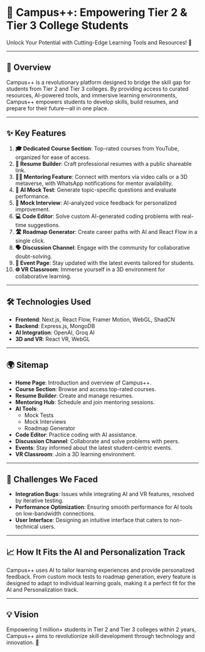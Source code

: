 # 🌟 Campus++: Empowering Tier 2 & Tier 3 College Students

Unlock Your Potential with Cutting-Edge Learning Tools and Resources! 🚀

---

## 📖 Overview
Campus++ is a revolutionary platform designed to bridge the skill gap for students from Tier 2 and Tier 3 colleges. By providing access to curated resources, AI-powered tools, and immersive learning environments, Campus++ empowers students to develop skills, build resumes, and prepare for their future—all in one place. 

---

## ✨ Key Features

1. **🎓 Dedicated Course Section**: Top-rated courses from YouTube, organized for ease of access.
2. **📄 Resume Builder**: Craft professional resumes with a public shareable link.
3. **🧑‍🏫 Mentoring Feature**: Connect with mentors via video calls or a 3D metaverse, with WhatsApp notifications for mentor availability.
4. **🧠 AI Mock Test**: Generate topic-specific questions and evaluate performance.
5. **🎤 Mock Interview**: AI-analyzed voice feedback for personalized improvement.
6. **💻 Code Editor**: Solve custom AI-generated coding problems with real-time suggestions.
7. **🛣️ Roadmap Generator**: Create career paths with AI and React Flow in a single click.
8. **🗣️ Discussion Channel**: Engage with the community for collaborative doubt-solving.
9. **📅 Event Page**: Stay updated with the latest events tailored for students.
10. **🌐 VR Classroom**: Immerse yourself in a 3D environment for collaborative learning.

---

## 🛠️ Technologies Used

- **Frontend**: Next.js, React Flow, Framer Motion, WebGL, ShadCN
- **Backend**: Express.js, MongoDB
- **AI Integration**: OpenAI, Groq AI
- **3D and VR**: React VR, WebGL

---

## 🌍 Sitemap

- **Home Page**: Introduction and overview of Campus++.
- **Course Section**: Browse and access top-rated courses.
- **Resume Builder**: Create and manage resumes.
- **Mentoring Hub**: Schedule and join mentoring sessions.
- **AI Tools**:
  - Mock Tests
  - Mock Interviews
  - Roadmap Generator
- **Code Editor**: Practice coding with AI assistance.
- **Discussion Channel**: Collaborate and solve problems with peers.
- **Events**: Stay informed about the latest student-centric events.
- **VR Classroom**: Join a 3D learning environment.

---

## 🚧 Challenges We Faced

- **Integration Bugs**: Issues while integrating AI and VR features, resolved by iterative testing.
- **Performance Optimization**: Ensuring smooth performance for AI tools on low-bandwidth connections.
- **User Interface**: Designing an intuitive interface that caters to non-technical users.

---

## 📈 How It Fits the AI and Personalization Track

Campus++ uses AI to tailor learning experiences and provide personalized feedback. From custom mock tests to roadmap generation, every feature is designed to adapt to individual learning goals, making it a perfect fit for the AI and Personalization track.

---

## 💡 Vision

Empowering 1 million+ students in Tier 2 and Tier 3 colleges within 2 years, Campus++ aims to revolutionize skill development through technology and innovation. 🌟
